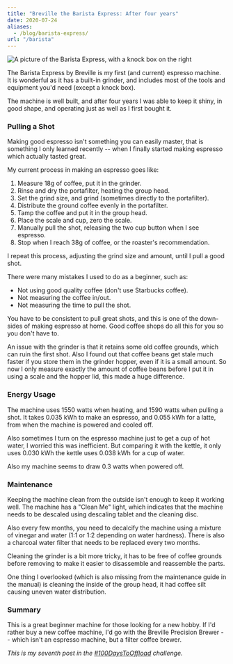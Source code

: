 ```yaml
---
title: "Breville the Barista Express: After four years"
date: 2020-07-24
aliases:
  - /blog/barista-express/
url: "/barista"
---
```


![A picture of the Barista Express, with a knock box on the right](machine.jpeg)

The Barista Express by Breville is my first (and current) espresso machine. It
is wonderful as it has a built-in grinder, and includes most of the tools and
equipment you'd need (except a knock box).

The machine is well built, and after four years I was able to keep it shiny,
in good shape, and operating just as well as I first bought it.

### Pulling a Shot

Making good espresso isn't something you can easily master, that is something I
only learned recently -- when I finally started making espresso which actually
tasted great.

My current process in making an espresso goes like:

1. Measure 18g of coffee, put it in the grinder.
2. Rinse and dry the portafilter, heating the group head.
3. Set the grind size, and grind (sometimes directly to the portafilter).
4. Distribute the ground coffee evenly in the portafilter.
5. Tamp the coffee and put it in the group head.
6. Place the scale and cup, zero the scale.
7. Manually pull the shot, releasing the two cup button when I see espresso.
8. Stop when I reach 38g of coffee, or the roaster's recommendation.

I repeat this process, adjusting the grind size and amount, until I pull a good
shot.

There were many mistakes I used to do as a beginner, such as:

- Not using good quality coffee (don't use Starbucks coffee).
- Not measuring the coffee in/out.
- Not measuring the time to pull the shot.

You have to be consistent to pull great shots, and this is one of the
down-sides of making espresso at home. Good coffee shops do all this for you
so you don't have to.

An issue with the grinder is that it retains some old coffee grounds, which can
ruin the first shot. Also I found out that coffee beans get stale much faster
if you store them in the grinder hopper, even if it is a small amount. So now I
only measure exactly the amount of coffee beans before I put it in using a
scale and the hopper lid, this made a huge difference.

### Energy Usage

The machine uses 1550 watts when heating, and 1590 watts when pulling a shot.
It takes 0.035 kWh to make an espresso, and 0.055 kWh for a latte, from when
the machine is powered and cooled off.

Also sometimes I turn on the espresso machine just to get a cup of hot water,
I worried this was inefficient. But comparing it with the kettle, it only uses
0.030 kWh the kettle uses 0.038 kWh for a cup of water.

Also my machine seems to draw 0.3 watts when powered off.

### Maintenance

Keeping the machine clean from the outside isn't enough to keep it working
well. The machine has a "Clean Me" light, which indicates that the machine
needs to be descaled using descaling tablet and the cleaning disc.

Also every few months, you need to decalcify the machine using a mixture of
vinegar and water (1:1 or 1:2 depending on water hardness). There is also a
charcoal water filter that needs to be replaced every two months.

Cleaning the grinder is a bit more tricky, it has to be free of coffee grounds
before removing to make it easier to disassemble and reassemble the parts.

One thing I overlooked (which is also missing from the maintenance guide in the
manual) is cleaning the inside of the group head, it had coffee silt causing
uneven water distribution.

### Summary

This is a great beginner machine for those looking for a new hobby. If I'd
rather buy a new coffee machine, I'd go with the Breville Precision Brewer --
which isn't an espresso machine, but a filter coffee brewer.

*This is my seventh post in the [#100DaysToOffload](https://100daystooffload.com)
challenge.*
